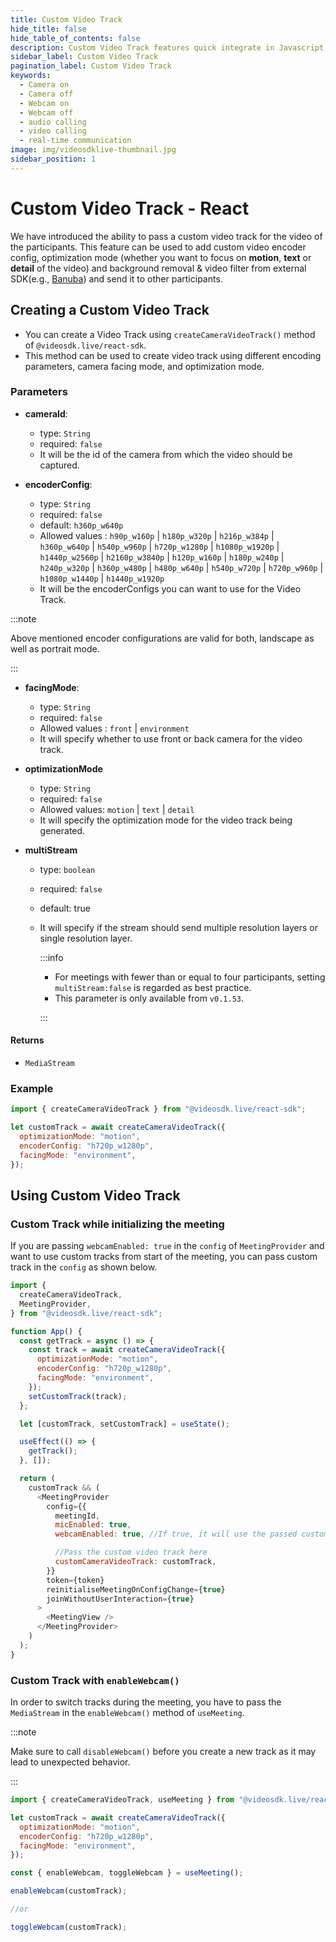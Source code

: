 ```yaml
---
title: Custom Video Track
hide_title: false
hide_table_of_contents: false
description: Custom Video Track features quick integrate in Javascript, React JS, Android, IOS, React Native, Flutter with Video SDK to add live video & audio conferencing to your applications.
sidebar_label: Custom Video Track
pagination_label: Custom Video Track
keywords:
  - Camera on
  - Camera off
  - Webcam on
  - Webcam off
  - audio calling
  - video calling
  - real-time communication
image: img/videosdklive-thumbnail.jpg
sidebar_position: 1
---
```


# Custom Video Track - React

We have introduced the ability to pass a custom video track for the video of the participants. This feature can be used to add custom video encoder config, optimization mode (whether you want to focus on **motion**, **text** or **detail** of the video) and background removal & video filter from external SDK(e.g., [Banuba](https://www.banuba.com/)) and send it to other participants.

## Creating a Custom Video Track

- You can create a Video Track using `createCameraVideoTrack()` method of `@videosdk.live/react-sdk`.
- This method can be used to create video track using different encoding parameters, camera facing mode, and optimization mode.

### Parameters

- **cameraId**:

  - type: `String`
  - required: `false`
  - It will be the id of the camera from which the video should be captured.

- **encoderConfig**:

  - type: `String`
  - required: `false`
  - default: `h360p_w640p`
  - Allowed values : `h90p_w160p` | `h180p_w320p` | `h216p_w384p` | `h360p_w640p` | `h540p_w960p` | `h720p_w1280p` | `h1080p_w1920p` | `h1440p_w2560p` | `h2160p_w3840p` | `h120p_w160p` | `h180p_w240p` | `h240p_w320p` | `h360p_w480p` | `h480p_w640p` | `h540p_w720p` | `h720p_w960p` | `h1080p_w1440p` | `h1440p_w1920p`
  - It will be the encoderConfigs you can want to use for the Video Track.

:::note

Above mentioned encoder configurations are valid for both, landscape as well as portrait mode.

:::

- **facingMode**:

  - type: `String`
  - required: `false`
  - Allowed values : `front` | `environment`
  - It will specify whether to use front or back camera for the video track.

- **optimizationMode**

  - type: `String`
  - required: `false`
  - Allowed values: `motion` | `text` | `detail`
  - It will specify the optimization mode for the video track being generated.

- **multiStream**

  - type: `boolean`
  - required: `false`
  - default: true
  - It will specify if the stream should send multiple resolution layers or single resolution layer.

    :::info

    - For meetings with fewer than or equal to four participants, setting `multiStream:false` is regarded as best practice.
    - This parameter is only available from `v0.1.53`.

    :::

#### Returns

- `MediaStream`

### Example

```javascript
import { createCameraVideoTrack } from "@videosdk.live/react-sdk";

let customTrack = await createCameraVideoTrack({
  optimizationMode: "motion",
  encoderConfig: "h720p_w1280p",
  facingMode: "environment",
});
```

## Using Custom Video Track

### Custom Track while initializing the meeting

If you are passing `webcamEnabled: true` in the `config` of `MeetingProvider` and want to use custom tracks from start of the meeting, you can pass custom track in the `config` as shown below.

```javascript
import {
  createCameraVideoTrack,
  MeetingProvider,
} from "@videosdk.live/react-sdk";

function App() {
  const getTrack = async () => {
    const track = await createCameraVideoTrack({
      optimizationMode: "motion",
      encoderConfig: "h720p_w1280p",
      facingMode: "environment",
    });
    setCustomTrack(track);
  };

  let [customTrack, setCustomTrack] = useState();

  useEffect(() => {
    getTrack();
  }, []);

  return (
    customTrack && (
      <MeetingProvider
        config={{
          meetingId,
          micEnabled: true,
          webcamEnabled: true, //If true, it will use the passed custom track to turn webcam on

          //Pass the custom video track here
          customCameraVideoTrack: customTrack,
        }}
        token={token}
        reinitialiseMeetingOnConfigChange={true}
        joinWithoutUserInteraction={true}
      >
        <MeetingView />
      </MeetingProvider>
    )
  );
}
```

### Custom Track with `enableWebcam()`

In order to switch tracks during the meeting, you have to pass the `MediaStream` in the `enableWebcam()` method of `useMeeting`.

:::note

Make sure to call `disableWebcam()` before you create a new track as it may lead to unexpected behavior.

:::

```javascript
import { createCameraVideoTrack, useMeeting } from "@videosdk.live/react-sdk";

let customTrack = await createCameraVideoTrack({
  optimizationMode: "motion",
  encoderConfig: "h720p_w1280p",
  facingMode: "environment",
});

const { enableWebcam, toggleWebcam } = useMeeting();

enableWebcam(customTrack);

//or

toggleWebcam(customTrack);
```
